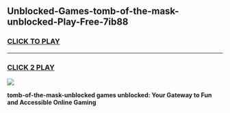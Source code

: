 
## Unblocked-Games-tomb-of-the-mask-unblocked-Play-Free-7ib88
<h3>
<a href="https://premium76.site?title=tomb-of-the-mask-unblocked&ref=10A">CLICK TO PLAY</a></h3>
<hr>

<h3>
<a href="https://premium76.site?title=tomb-of-the-mask-unblocked&ref=10A">CLICK 2 PLAY</a>
  
</h3>

<a href="https://premium76.site?title=tomb-of-the-mask-unblocked&ref=10A"><img src="https://clearcache.store/games.png"></a>


**tomb-of-the-mask-unblocked games unblocked: Your Gateway to Fun and Accessible Online Gaming**
